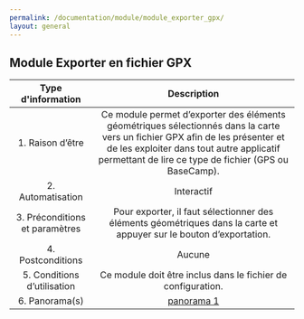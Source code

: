 ```yaml
---
permalink: /documentation/module/module_exporter_gpx/
layout: general
---
```


## Module Exporter en fichier GPX

|   Type d'information      |                                       Description                      |
|:-------------------------------------------------------------------------------------------------------:|:---------------:| 
|       1. Raison d’être                  | Ce module permet d’exporter des éléments géométriques sélectionnés dans la carte vers un fichier GPX afin de les présenter et de les exploiter dans tout autre applicatif permettant de lire ce type de fichier (GPS ou BaseCamp). | 
|       2. Automatisation                 | Interactif |
|       3. Préconditions et paramètres    | Pour exporter, il faut sélectionner des éléments géométriques dans la carte et appuyer sur le bouton d’exportation. |
|       4. Postconditions                 | Aucune |
|       5. Conditions d’utilisation       | Ce module doit être inclus dans le fichier de configuration. |
|       6. Panorama(s)       | [panorama 1](panorama1_exporter_gpx.md) |
